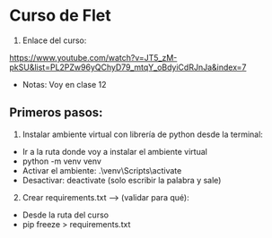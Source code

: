 # Curso de Flet

1. Enlace del curso:

https://www.youtube.com/watch?v=JT5_zM-pkSU&list=PL2PZw96yQChyD79_mtqY_oBdyiCdRJnJa&index=7

* Notas: Voy en clase 12

## Primeros pasos:

1. Instalar ambiente virtual con librería de python desde la terminal:

* Ir a la ruta donde voy a instalar el ambiente virtual
* python -m venv venv
* Activar el ambiente: .\venv\Scripts\activate
* Desactivar: deactivate (solo escribir la palabra y sale)

2. Crear requirements.txt --> (validar para qué):

- Desde la ruta del curso
- pip freeze > requirements.txt
